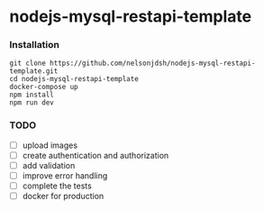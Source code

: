 # nodejs-mysql-restapi-template

### Installation

```
git clone https://github.com/nelsonjdsh/nodejs-mysql-restapi-template.git
cd nodejs-mysql-restapi-template
docker-compose up
npm install
npm run dev
```

### TODO

- [ ] upload images
- [ ] create authentication and authorization
- [ ] add validation
- [ ] improve error handling
- [ ] complete the tests
- [ ] docker for production
